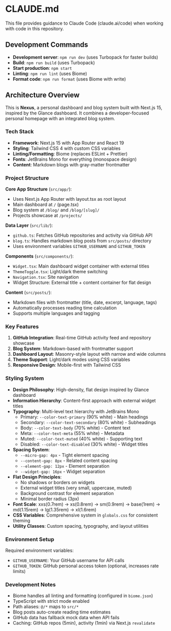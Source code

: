 # CLAUDE.md

This file provides guidance to Claude Code (claude.ai/code) when working with code in this repository.

## Development Commands

- **Development server**: `npm run dev` (uses Turbopack for faster builds)
- **Build**: `npm run build` (uses Turbopack)
- **Start production**: `npm start`
- **Linting**: `npm run lint` (uses Biome)
- **Format code**: `npm run format` (uses Biome with write)

## Architecture Overview

This is **Nexus**, a personal dashboard and blog system built with Next.js 15, inspired by the Glance dashboard. It combines a developer-focused personal homepage with an integrated blog system.

### Tech Stack
- **Framework**: Next.js 15 with App Router and React 19
- **Styling**: Tailwind CSS 4 with custom CSS variables
- **Linting/Formatting**: Biome (replaces ESLint + Prettier)
- **Fonts**: JetBrains Mono for everything (monospace design)
- **Content**: Markdown blogs with gray-matter frontmatter

### Project Structure

**Core App Structure** (`src/app/`):
- Uses Next.js App Router with layout.tsx as root layout
- Main dashboard at `/` (page.tsx)
- Blog system at `/blog/` and `/blog/[slug]/`
- Projects showcase at `/projects/`

**Data Layer** (`src/lib/`):
- `github.ts`: Fetches GitHub repositories and activity via GitHub API
- `blog.ts`: Handles markdown blog posts from `src/posts/` directory
- Uses environment variables `GITHUB_USERNAME` and `GITHUB_TOKEN`

**Components** (`src/components/`):
- `Widget.tsx`: Main dashboard widget container with external titles
- `ThemeToggle.tsx`: Light/dark theme switching
- `Navigation.tsx`: Site navigation
- Widget Structure: External title + content container for flat design

**Content** (`src/posts/`):
- Markdown files with frontmatter (title, date, excerpt, language, tags)
- Automatically processes reading time calculation
- Supports multiple languages and tagging

### Key Features

1. **GitHub Integration**: Real-time GitHub activity feed and repository showcase
2. **Blog System**: Markdown-based with frontmatter support
3. **Dashboard Layout**: Masonry-style layout with narrow and wide columns
4. **Theme Support**: Light/dark modes using CSS variables
5. **Responsive Design**: Mobile-first with Tailwind CSS

### Styling System

- **Design Philosophy**: High-density, flat design inspired by Glance dashboard
- **Information Hierarchy**: Content-first approach with external widget titles
- **Typography**: Multi-level text hierarchy with JetBrains Mono
  - Primary: `--color-text-primary` (90% white) - Main headings
  - Secondary: `--color-text-secondary` (80% white) - Subheadings  
  - Body: `--color-text-body` (70% white) - Content text
  - Meta: `--color-text-meta` (55% white) - Metadata
  - Muted: `--color-text-muted` (40% white) - Supporting text
  - Disabled: `--color-text-disabled` (30% white) - Widget titles
- **Spacing System**: 
  - `--micro-gap: 4px` - Tight element spacing
  - `--content-gap: 8px` - Related content spacing  
  - `--element-gap: 12px` - Element separation
  - `--widget-gap: 16px` - Widget separation
- **Flat Design Principles**:
  - No shadows or borders on widgets
  - External widget titles (very small, uppercase, muted)
  - Background contrast for element separation
  - Minimal border radius (3px)
- **Font Scale**: xxs(0.7rem) → xs(0.8rem) → sm(0.9rem) → base(1rem) → md(1.15rem) → lg(1.35rem) → xl(1.6rem)
- **CSS Variables**: Comprehensive system in `globals.css` for consistent theming
- **Utility Classes**: Custom spacing, typography, and layout utilities

### Environment Setup

Required environment variables:
- `GITHUB_USERNAME`: Your GitHub username for API calls
- `GITHUB_TOKEN`: GitHub personal access token (optional, increases rate limits)

### Development Notes

- Biome handles all linting and formatting (configured in `biome.json`)
- TypeScript with strict mode enabled
- Path aliases: `@/*` maps to `src/*`
- Blog posts auto-create reading time estimates
- GitHub data has fallback mock data when API fails
- Caching: GitHub repos (5min), activity (1min) via Next.js `revalidate`